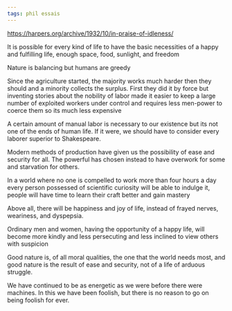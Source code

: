 ```yaml
---
tags: phil essais
---
```


<https://harpers.org/archive/1932/10/in-praise-of-idleness/>

It is possible for every kind of life to have the basic necessities of a happy and fulfilling life, enough space, food, sunlight, and freedom

Nature is balancing but humans are greedy

Since the agriculture started, the majority works much harder then they should and a minority collects the surplus. First they did it by force but inventing stories about the nobility of labor made it easier to keep a large number of exploited workers under control and requires less men-power to coerce them so its much less expensive 

A certain amount of manual labor is necessary to our existence but its not one of the ends of human life. If it were, we should have to consider every laborer superior to Shakespeare. 

Modern methods of production have given us the possibility of ease and security for all. The powerful has chosen instead to have overwork for some and starvation for others. 

In a world where no one is compelled to work more than four hours a day every person possessed of scientific curiosity will be able to indulge it, people will have time to learn their craft better and gain mastery 

Above all, there will be happiness and joy of life, instead of frayed nerves, weariness, and dyspepsia. 

Ordinary men and women, having the opportunity of a happy life, will become more kindly and less persecuting and less inclined to view others with suspicion

Good nature is, of all moral qualities, the one that the world needs most, and good nature is the result of ease and security, not of a life of arduous struggle. 

We have continued to be as energetic as we were before there were machines. In this we have been foolish, but there is no reason to go on being foolish for ever.
